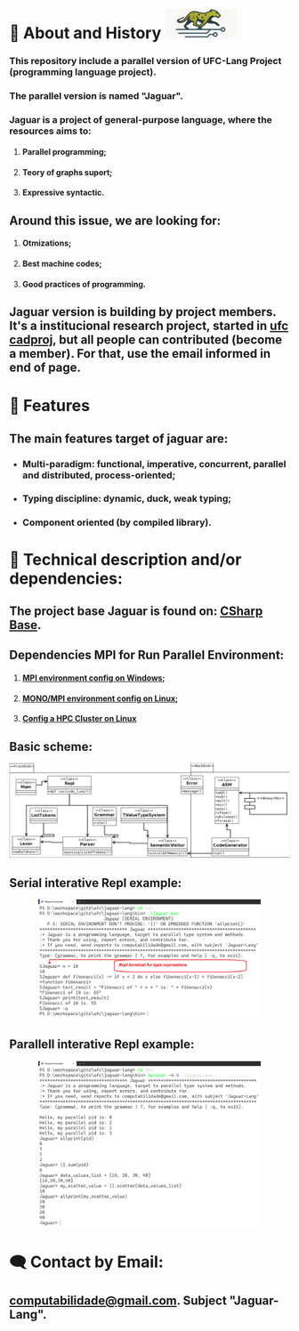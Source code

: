 # 🚀 About and History <img src="./img/img_b_300.jpeg" style="width:128px" alt="Jaguar" title="Jaguar">
### This repository include a parallel version of **UFC-Lang** Project (programming language project). 
### The parallel version is named "Jaguar".
### **Jaguar** is a project of general-purpose language, where the resources aims to:
1. #### Parallel programming;
2. #### Teory of graphs suport;
3. #### Expressive syntactic.
## Around this issue, we are looking for:
1. #### Otmizations;
2. #### Best machine codes;
3. #### Good practices of programming.
## Jaguar version is building by project members. It's a institucional research project, started in [ufc cadproj](https://cadproj.ufc.br/projects/592), but all people can contributed (become a member). For that, use the email informed in end of page.
# 📃 Features
## The **main features** target of jaguar are:
- ### Multi-paradigm: functional, imperative, concurrent, parallel and distributed, process-oriented;
- ### Typing discipline: dynamic, duck, weak typing;
- ### Component oriented (by compiled library).

# 🚀 Technical description and/or dependencies:
## The project base **Jaguar** is found on: [CSharp Base](https://github.com/UFC-Jaguar/jaguar-lang/tree/main/Base).
## Dependencies MPI for Run Parallel Environment:
1. #### [MPI environment config on Windows](https://github.com/UFC-Jaguar/jaguar-lang/blob/main/cluster_environment_install/Windows/Instrucoes.txt);
2. #### [MONO/MPI environment config on Linux](https://github.com/UFC-Jaguar/jaguar-lang/tree/main/cluster_environment_install);
3. #### [Config a HPC Cluster on Linux](https://github.com/UFC-Jaguar/jaguar-lang/tree/main/cluster_environment_install/Linux)

## Basic scheme:
<p align="center">
  <img src="./img/DiagramaClasse.png" alt="Class Diagram" width="650">
</p>

## Serial interative Repl example:
<p align="center">
  <img src="./img/Ex1.png" alt="Class Diagram" width="400">
</p>

## Parallell interative Repl example:
<p align="center">
  <img src="./img/Ex2.png" alt="Class Diagram" width="400">
</p>

# 🗨️ Contact by Email:
## computabilidade@gmail.com. Subject "Jaguar-Lang".

